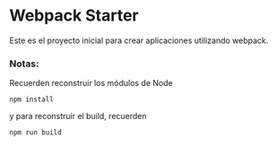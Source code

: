 # Webpack Starter

Este es el proyecto inicial para crear aplicaciones utilizando webpack.

### Notas:
Recuerden reconstruir los módulos de Node
```
npm install
```

y para reconstruir el build, recuerden
```
npm run build
```